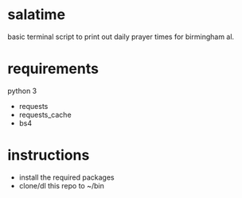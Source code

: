 # salatime
basic terminal script to print out daily prayer times for birmingham al.

# requirements
python 3
- requests
- requests_cache
- bs4

# instructions
- install the required packages
- clone/dl this repo to ~/bin
